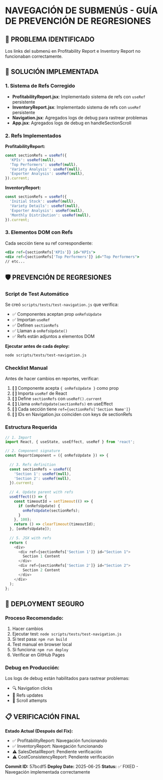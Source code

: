# NAVEGACIÓN DE SUBMENÚS - GUÍA DE PREVENCIÓN DE REGRESIONES

## 🚨 PROBLEMA IDENTIFICADO
Los links del submenú en Profitability Report e Inventory Report no funcionaban correctamente.

## 🔧 SOLUCIÓN IMPLEMENTADA

### 1. Sistema de Refs Corregido
- **ProfitabilityReport.jsx**: Implementado sistema de refs con `useRef` persistente
- **InventoryReport.jsx**: Implementado sistema de refs con `useRef` persistente
- **Navigation.jsx**: Agregados logs de debug para rastrear problemas
- **App.jsx**: Agregados logs de debug en handleSectionScroll

### 2. Refs Implementados
**ProfitabilityReport:**
```javascript
const sectionRefs = useRef({
  'KPIs': useRef(null),
  'Top Performers': useRef(null), 
  'Variety Analysis': useRef(null),
  'Exporter Analysis': useRef(null),
}).current;
```

**InventoryReport:**
```javascript
const sectionRefs = useRef({
  'Initial Stock': useRef(null),
  'Variety Details': useRef(null),
  'Exporter Analysis': useRef(null), 
  'Monthly Distribution': useRef(null),
}).current;
```

### 3. Elementos DOM con Refs
Cada sección tiene su ref correspondiente:
```jsx
<div ref={sectionRefs['KPIs']} id="KPIs">
<div ref={sectionRefs['Top Performers']} id="Top Performers">
// etc...
```

## 🛡️ PREVENCIÓN DE REGRESIONES

### Script de Test Automático
Se creó `scripts/tests/test-navigation.js` que verifica:
- ✅ Componentes aceptan prop `onRefsUpdate`
- ✅ Importan `useRef`
- ✅ Definen `sectionRefs`
- ✅ Llaman a `onRefsUpdate()`
- ✅ Refs están adjuntos a elementos DOM

**Ejecutar antes de cada deploy:**
```bash
node scripts/tests/test-navigation.js
```

### Checklist Manual
Antes de hacer cambios en reportes, verificar:

1. **[ ]** Componente acepta `{ onRefsUpdate }` como prop
2. **[ ]** Importa `useRef` de React
3. **[ ]** Define `sectionRefs` con `useRef().current`
4. **[ ]** Llama `onRefsUpdate(sectionRefs)` en useEffect
5. **[ ]** Cada sección tiene `ref={sectionRefs['Section Name']}`
6. **[ ]** IDs en Navigation.jsx coinciden con keys de sectionRefs

### Estructura Requerida
```javascript
// 1. Import
import React, { useState, useEffect, useRef } from 'react';

// 2. Component signature  
const ReportComponent = ({ onRefsUpdate }) => {
  
  // 3. Refs definition
  const sectionRefs = useRef({
    'Section 1': useRef(null),
    'Section 2': useRef(null),
  }).current;
  
  // 4. Update parent with refs
  useEffect(() => {
    const timeoutId = setTimeout(() => {
      if (onRefsUpdate) {
        onRefsUpdate(sectionRefs);
      }
    }, 100);
    return () => clearTimeout(timeoutId);
  }, [onRefsUpdate]);
  
  // 5. JSX with refs
  return (
    <div>
      <div ref={sectionRefs['Section 1']} id="Section 1">
        Section 1 Content
      </div>
      <div ref={sectionRefs['Section 2']} id="Section 2">
        Section 2 Content  
      </div>
    </div>
  );
};
```

## 🚀 DEPLOYMENT SEGURO

### Proceso Recomendado:
1. Hacer cambios
2. Ejecutar test: `node scripts/tests/test-navigation.js`
3. Si test pasa: `npm run build`
4. Test manual en browser local
5. Si funciona: `npm run deploy`
6. Verificar en GitHub Pages

### Debug en Producción:
Los logs de debug están habilitados para rastrear problemas:
- 🔍 Navigation clicks
- 📝 Refs updates
- 🎯 Scroll attempts

## 📋 VERIFICACIÓN FINAL

**Estado Actual (Después del Fix):**
- ✅ ProfitabilityReport: Navegación funcionando
- ✅ InventoryReport: Navegación funcionando  
- ⚠️ SalesDetailReport: Pendiente verificación
- ⚠️ CostConsistencyReport: Pendiente verificación

**Commit ID:** 57bcdf5
**Deploy Date:** 2025-06-25
**Status:** ✅ FIXED - Navegación implementada correctamente
